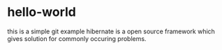 # hello-world
this is a simple git example
hibernate is a open source framework which gives solution for commonly occuring problems.

